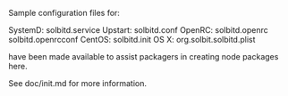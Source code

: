 Sample configuration files for:

SystemD: solbitd.service
Upstart: solbitd.conf
OpenRC:  solbitd.openrc
         solbitd.openrcconf
CentOS:  solbitd.init
OS X:    org.solbit.solbitd.plist

have been made available to assist packagers in creating node packages here.

See doc/init.md for more information.
